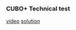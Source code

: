 ### CUBO+ Technical test
[video](https://drive.google.com/file/d/1eY06WM68v8Sn8tfSOGRXY4hXTsBVZAtS/view?usp=sharing)
[solution](solution.go)